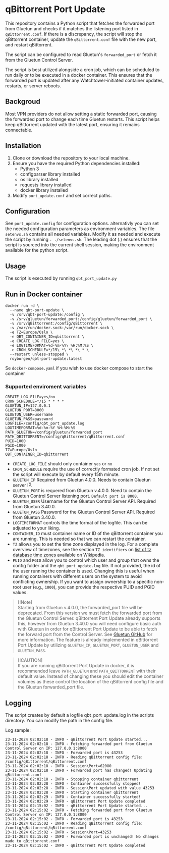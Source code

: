 # qBittorrent Port Update
This repository contains a Python script that fetches the forwarded port from Gluetun and checks if it matches the listening port listed in `qBittorrent.conf`. If there is a discrepancy, the script will stop the qBittorrent container, update the `qBittorrent.conf` file with the new port, and restart qBittorrent.

The script can be configured to read Gluetun's `forwarded_port` or fetch it from the Gluetun Control Server. 

The script is best utilized alongside a cron job, which can be scheduled to run daily or to be executed in a docker container. This ensures that the forwarded port is updated after any Watchtower-initiated container updates, restarts, or server reboots.

## Backgroud

Most VPN providers do not allow setting a static forwarded port, causing the forwarded port to change each time Gluetun restarts. This script helps keep qBittorrent updated with the latest port, ensuring it remains connectable.


## Installation

1. Clone or download the repository to your local machine.
2. Ensure you have the required Python dependencies installed:
    - Python 3 
    - configparser library installed 
    - os library installed 
    - requests library installed
    - docker library installed
3. Modify `port_update.conf` and set correct paths. 

## Configuration
See `port_update.config` for configuration options. alternativly you can set the needed configuration parameters as environment variables.
The file `setenvs.sh` contains all needed variables. Modify it as needed and execute the script by running 
`. ./setenvs.sh`. The leading dot (.) ensures that the script is sourced into the current shell session, making 
the environment available for the python script. 


## Usage 
The script is executed by running `qbt_port_update.py`


## Run in Docker container
```
docker run -d \
  --name qbt-port-update \
  -v /srv/qbt-port-update:/config \
  -v /srv/gluetun/forwarded_port:/config/gluetun/forwarded_port \
  -v /srv/qBittorrent:/config/qBittorrent \
  -v /var/run/docker.sock:/var/run/docker.sock \
  -e TZ=Europe/Oslo \
  -e QBT_CONTAINER_ID=qbittorrent \
  -e CREATE_LOG_FILE=yes \
  -e LOGTIMEFORMAT=%d-%m-%Y\ %H:%M:%S \
  -e CRON_SCHEDULE=*/15\ *\ *\ *\ * \
  --restart unless-stopped \
  royborgen/qbt-port-update:latest
```

Se `docker-compose.yaml` if you wish to use docker compose to start the container

### Supported enviroment variables
```
CREATE_LOG_FILE=yes/no
CRON_SCHEDULE=*/15 * * * *  
GLUETUN_IP=127.0.0.1
GLUETUN_PORT=8000
GLUETUN_USER=username
GLUETUN_PASS=password
LOGFILE=/config/qbt_port_update.log
LOGTIMEFORMAT=%d-%m-%Y %H:%M:%S 
PATH_GLUETUN=/config/gluetun/forwarded_port
PATH_QBITTORRENT=/config/qBittorrent/qBittorrent.conf
PUID=1000
PGID=1000
TZ=Europe/Oslo
QBT_CONTAINER_ID=qbittorrent
```

- `CREATE_LOG_FILE` should only container `yes` or `no`
- `CRON_SCHEDULE` require the use of correctly formated cron job. If not set the script will execute by default every 15th minute. 
- `GLUETUN_IP` Required from Gluetun 4.0.0. Needs to contain Gluetun server IP.  
- `GLUETUN_PORT` is requered from Gluetun v.4.0.0. Need to contain the Gluetun Control Server listening port. `Default port is 8000`. 
- `GLUETUN_USER` Username for the Gluetun Control Server API. Required from Gluetun 3.40.0.   
- `GLUETUN_PASS` Password for the Gluetun Control Server API. Required from Gluetun 3.40.0.   
- `LOGTIMEFORMAT` controls the time format of the logfile. This can be adjusted to your liking. 
- `CONTAINER_ID` must container name or ID of the qBittorrent container you are running. This is needed so that we can restart the container.
- `TZ` allows you to set the time zone displayed in the log. For a complete overview of timezones, see the section `TZ identifiers` on [list of tz database time zones](https://en.wikipedia.org/wiki/List_of_tz_database_time_zones) available on Wikipedia.
- `PUID` and `PGID` allow you to control which user and group that owns the config folder and the `qbt_port_update.log` file. If not provided, the id of the user running the container is used. Changing this is useful when running containers with different users on the system to avoid conflicting ownership. If you want to assign ownership to a specific non-root user (e.g., `1000`), you can provide the respective PUID and PGID values.

>[!Note]<br>
>Starting from Gluetun v.4.0.0, the forwarded_port file will be deprecated. From this version we must fetch the forwarded port from the Gluetun Control Server. qBittorrent Port Update already supports this, however from Gluetun 3.40.0 you will need configure basic auth with Gluetun in order for qBittorrent Port Update to be able to fetch the forward port from the Control Server. See [Gluetun GitHub](https://github.com/qdm12/gluetun-wiki/blob/main/setup/advanced/control-server.md#authentication) for more information. The feature is already implemented in qBittorrent Port Update by utilizing `GLUETUN_IP`, `GLUETUN_PORT`, `GLUETUN_USER` and `GLUETUN_PASS`.


>[!CAUTION]<br>
If you are running qBittorrent Port Update in docker, it is recommended leave `PATH_GLUETUN` and `PATH_QBITTORRENT` with their default value. Instead of changing these you should edit the container volumes as these control the location of the qBittorrent config file and the Gluetun forwarded_port file. 


## Logging
The script creates by default a logfile qbt_port_update.log in the scripts directory. You can modify the path in the config file. 

Log sample: 
```
23-11-2024 02:02:18 - INFO - qBittorrent Port Update started...
23-11-2024 02:02:18 - INFO - Fetching forwarded port from Gluetun Control Server on IP: 127.0.0.1:8000
23-11-2024 02:02:18 - INFO - Forwarded port is 43253
23-11-2024 02:02:18 - INFO - Reading qBittorrent config file: /config/qBittorrent/qBittorrent.conf
23-11-2024 02:02:18 - INFO - Session\Port=62080
23-11-2024 02:02:18 - INFO - Forwarded port has changed! Updating qBittorrent.conf
23-11-2024 02:02:18 - INFO - Stopping container qbittorrent
23-11-2024 02:02:28 - INFO - Container successfully stopped!
23-11-2024 02:02:28 - INFO - Session\Port updated with value 43253
23-11-2024 02:02:28 - INFO - Starting container qbittorrent
23-11-2024 02:02:29 - INFO - Container successfully started!
23-11-2024 02:02:29 - INFO - qBittorrent Port Update completed
23-11-2024 02:15:02 - INFO - qBittorrent Port Update started...
23-11-2024 02:15:02 - INFO - Fetching forwarded port from Gluetun Control Server on IP: 127.0.0.1:8000
23-11-2024 02:15:02 - INFO - Forwarded port is 43253
23-11-2024 02:15:02 - INFO - Reading qBittorrent config file: /config/qBittorrent/qBittorrent.conf
23-11-2024 02:15:02 - INFO - Session\Port=43253
23-11-2024 02:15:02 - INFO - Forwarded port is unchanged! No changes made to qBittorrent.conf
23-11-2024 02:15:02 - INFO - qBittorrent Port Update completed
```
